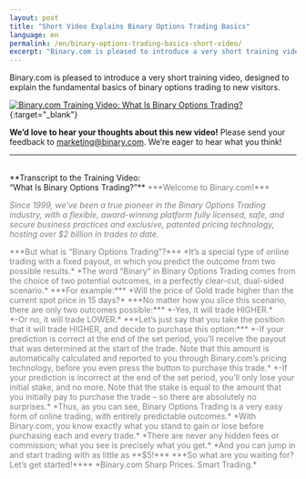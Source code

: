```yaml
---
layout: post
title: "Short Video Explains Binary Options Trading Basics"
language: en
permalink: /en/binary-options-trading-basics-short-video/
excerpt: "Binary.com is pleased to introduce a very short training video, designed to explain the fundamental basics of binary options trading to new visitors..."
---
```



Binary.com is pleased to introduce a very short training video, designed to explain the fundamental basics of binary options trading to new visitors.

[![Binary.com Training Video: What Is Binary Options Trading?](http://img.youtube.com/vi/vgV_9wwiJbU/0.jpg)](https://www.youtube.com/watch?v=vgV_9wwiJbU){:target="_blank"}

**We’d love to hear your thoughts about this new video!** Please send your feedback to [marketing@binary.com](mailto:marketing@binary.com). We’re eager to hear what you think!

***

<br>
**Transcript to the Training Video: 
<br>
“What Is Binary Options Trading?”**

<span style="color:grey">
***Welcome to Binary.com!***
</span>

*<span style="color:grey">Since 1999, we’ve been a true pioneer in the Binary Options Trading industry, with a flexible, award-winning platform fully licensed, safe, and secure business practices and exclusive, patented pricing technology, hosting over $2 billion in trades to date. </span>*

<span style="color:grey">
***But what is “Binary Options Trading”?***
</span>

<span style="color:grey">
*It’s a special type of online trading with a fixed payout, in which you predict the outcome from two possible results.*
</span>


<span style="color:grey">
*The word “Binary” in Binary Options Trading comes from the choice of two potential outcomes, in a perfectly clear-cut, dual-sided scenario.*
</span>

<span style="color:grey">
***For example:***
</span>

<span style="color:grey">
*Will the price of Gold trade higher than the current spot price in 15 days?*
</span>


<span style="color:grey">
***No matter how you slice this scenario, there are only two outcomes possible:***
</span>

<span style="color:grey">
*-Yes, it will trade HIGHER.*
<br>
</span>

<span style="color:grey">
*-Or no, it will trade LOWER.*
</span>


<span style="color:grey">
***Let’s just say that you take the position that it will trade HIGHER, and decide to purchase this option:***
</span>

<span style="color:grey">
*-If your prediction is correct at the end of the set period, you’ll receive the payout that was determined at the start of the trade. Note that this amount is automatically calculated and reported to you through Binary.com’s pricing technology, before you even press the button to purchase this trade.*
</span>

<span style="color:grey">
*-If your prediction is incorrect at the end of the set period, you’ll only lose your initial stake, and no more. Note that the stake is equal to the amount that you initially pay to purchase the trade – so there are absolutely no surprises.*
</span>

<span style="color:grey">
*Thus, as you can see, Binary Options Trading is a very easy form of online trading, with entirely predictable outcomes.*
</span>

<span style="color:grey">
*With Binary.com, you know exactly what you stand to gain or lose before purchasing each and every trade.*
</span>

<span style="color:grey">
*There are never any hidden fees or commission; what you see is precisely what you get.*
</span>

<span style="color:grey">
*And you can jump in and start trading with as little as **$5!***
</span>

<span style="color:grey">
***So what are you waiting for?  
Let’s get started!****
</span>

<span style="color:grey">
*Binary.com  
Sharp Prices.  Smart Trading.*
</span>


